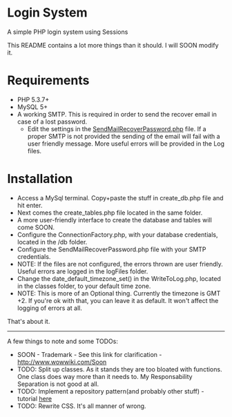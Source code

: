 Login System
===========

A simple PHP login system using Sessions

This README contains a lot more things than it should. I will SOON modify it.

Requirements
===========
 - PHP 5.3.7+
 - MySQL 5+
 - A working SMTP. This is required in order to send the recover email in case of a lost password.
   - Edit the settings in the [SendMailRecoverPassword.php](https://github.com/JunkyPic/loginSystem/blob/Test/classes/SendMailRecoverPassword.php) file. If a proper SMTP is not provided the sending of the email will fail with a user friendly message. More useful errors will be provided in the Log files.

Installation
===========
 - Access a MySql terminal. Copy+paste the stuff in create_db.php file and hit enter.
 - Next comes the create_tables.php file located in the same folder.
 -  A more user-friendly interface to create the database and tables will come SOON.
 - Configure the ConnectionFactory.php, with your database credentials, located in the /db folder.
 - Configure the SendMailRecoverPassword.php file with your SMTP credentials.
  - NOTE: If the files are not configured, the errors thrown are user friendly. Useful errors are logged in the logFiles folder.
 - Change the date_default_timezone_set() in the WriteToLog.php, located in the classes folder, to your default time zone.
  - NOTE: This is more of an Optional thing. Currently the timezone is GMT +2. If you're ok with that, you can leave it as default. It won't affect the logging of errors at all.

That's about it.

----

A few things to note and some TODOs:
   - SOON - Trademark - See this link for clarification - http://www.wowwiki.com/Soon
   - TODO: Split up classes. As it stands they are too bloated with functions. One class does way more than it needs to.
My Responsability Separation is not good at all.
   - TODO: Implement a repository pattern(and probably other stuff) - tutorial [here](http://code.tutsplus.com/tutorials/the-repository-design-pattern--net-35804)
   - TODO: Rewrite CSS. It's all manner of wrong.
